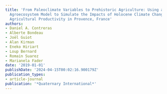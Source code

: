 ```yaml
---
title: 'From Paleoclimate Variables to Prehistoric Agriculture: Using a Process-Based
  Agroecosystem Model to Simulate the Impacts of Holocene Climate Change on Potential
  Agricultural Productivity in Provence, France'
authors:
- Daniel A. Contreras
- Alberte Bondeau
- Joël Guiot
- Alan Kirman
- Eneko Hiriart
- Loup Bernard
- Romain Suarez
- Marianela Fader
date: '2019-01-01'
publishDate: '2024-04-15T00:02:16.900179Z'
publication_types:
- article-journal
publication: '*Quaternary International*'
---
```

